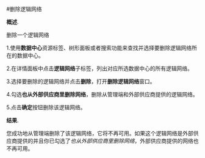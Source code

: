 #删除逻辑网络

**概述**.

删除一个逻辑网络

1.使用**数据中心**资源标签、树形面板或者搜索功能来查找并选择要删除逻辑网络所在的数据中心。

2.在详情面板中点击**逻辑网络**子标签，列出对应所选数据中心的所有逻辑网络。

3.选择要删除的逻辑网络并点击**删除**，打开**删除逻辑网络**窗口。

4.勾选**也从外部供应商里删除网络**，删除从管理端和外部供应商提供的逻辑网络。

5.点击**确定**按钮删除该逻辑网络。

**结果**.

您成功地从管理端删除了该逻辑网络，它将不再可用。如果这个逻辑网络是外部供应商提供的并且你已勾选了*也从外部供应商里删除网络*，外部供应商提供的网络也不再可用。
